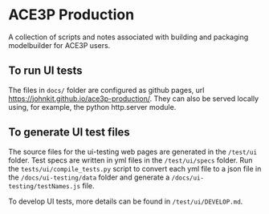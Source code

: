 # ACE3P Production

A collection of scripts and notes associated with building and packaging modelbuilder for ACE3P users.


## To run UI tests

The files in `docs/` folder are configured as github pages, url https://johnkit.github.io/ace3p-production/. They can also be served locally using, for example, the python http.server module.


## To generate UI test files

The source files for the ui-testing web pages are generated in the `/test/ui` folder. Test specs are written in yml files in the `/test/ui/specs` folder. Run the `tests/ui/compile_tests.py` script to convert each yml file to a json file in the `/docs/ui-testing/data` folder and generate a `/docs/ui-testing/testNames.js` file.

To develop UI tests, more details can be found in `/test/ui/DEVELOP.md`.

